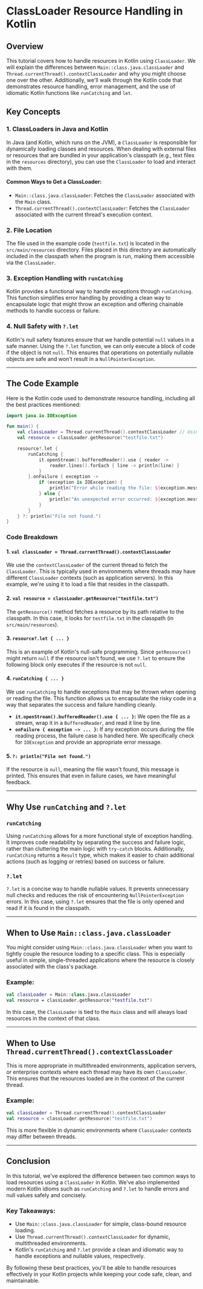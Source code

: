 # ClassLoader Resource Handling in Kotlin

## Overview

This tutorial covers how to handle resources in Kotlin using `ClassLoader`. We will explain the differences between `Main::class.java.classLoader` and `Thread.currentThread().contextClassLoader` and why you might choose one over the other. Additionally, we'll walk through the Kotlin code that demonstrates resource handling, error management, and the use of idiomatic Kotlin functions like `runCatching` and `let`.

## Key Concepts

### 1. ClassLoaders in Java and Kotlin
In Java (and Kotlin, which runs on the JVM), a `ClassLoader` is responsible for dynamically loading classes and resources. When dealing with external files or resources that are bundled in your application's classpath (e.g., text files in the `resources` directory), you can use the `ClassLoader` to load and interact with them.

#### Common Ways to Get a ClassLoader:
- `Main::class.java.classLoader`: Fetches the `ClassLoader` associated with the `Main` class.
- `Thread.currentThread().contextClassLoader`: Fetches the `ClassLoader` associated with the current thread's execution context.

### 2. File Location
The file used in the example code (`testfile.txt`) is located in the `src/main/resources` directory. Files placed in this directory are automatically included in the classpath when the program is run, making them accessible via the `ClassLoader`.

### 3. Exception Handling with `runCatching`
Kotlin provides a functional way to handle exceptions through `runCatching`. This function simplifies error handling by providing a clean way to encapsulate logic that might throw an exception and offering chainable methods to handle success or failure.

### 4. Null Safety with `?.let`
Kotlin's null safety features ensure that we handle potential `null` values in a safe manner. Using the `?.let` function, we can only execute a block of code if the object is not `null`. This ensures that operations on potentially nullable objects are safe and won't result in a `NullPointerException`.

---

## The Code Example

Here is the Kotlin code used to demonstrate resource handling, including all the best practices mentioned:

```kotlin
import java.io.IOException

fun main() {
    val classLoader = Thread.currentThread().contextClassLoader // Using the current thread's class loader
    val resource = classLoader.getResource("testfile.txt")

    resource?.let {
        runCatching {
            it.openStream().bufferedReader().use { reader ->
                reader.lines().forEach { line -> println(line) }
            }
        }.onFailure { exception ->
            if (exception is IOException) {
                println("Error while reading the file: ${exception.message}")
            } else {
                println("An unexpected error occurred: ${exception.message}")
            }
        }
    } ?: println("File not found.")
}
```

### Code Breakdown

#### 1. `val classLoader = Thread.currentThread().contextClassLoader`
We use the `contextClassLoader` of the current thread to fetch the `ClassLoader`. This is typically used in environments where threads may have different `ClassLoader` contexts (such as application servers). In this example, we're using it to load a file that resides in the classpath.

#### 2. `val resource = classLoader.getResource("testfile.txt")`
The `getResource()` method fetches a resource by its path relative to the classpath. In this case, it looks for `testfile.txt` in the classpath (in `src/main/resources`).

#### 3. `resource?.let { ... }`
This is an example of Kotlin's null-safe programming. Since `getResource()` might return `null` if the resource isn't found, we use `?.let` to ensure the following block only executes if the resource is not `null`.

#### 4. `runCatching { ... }`
We use `runCatching` to handle exceptions that may be thrown when opening or reading the file. This function allows us to encapsulate the risky code in a way that separates the success and failure handling cleanly.

- **`it.openStream().bufferedReader().use { ... }`:** We open the file as a stream, wrap it in a `BufferedReader`, and read it line by line.
- **`onFailure { exception -> ... }`:** If any exception occurs during the file reading process, the failure case is handled here. We specifically check for `IOException` and provide an appropriate error message.

#### 5. `?: println("File not found.")`
If the resource is `null`, meaning the file wasn't found, this message is printed. This ensures that even in failure cases, we have meaningful feedback.

---

## Why Use `runCatching` and `?.let`

### `runCatching`
Using `runCatching` allows for a more functional style of exception handling. It improves code readability by separating the success and failure logic, rather than cluttering the main logic with `try-catch` blocks. Additionally, `runCatching` returns a `Result` type, which makes it easier to chain additional actions (such as logging or retries) based on success or failure.

### `?.let`
`?.let` is a concise way to handle nullable values. It prevents unnecessary null checks and reduces the risk of encountering `NullPointerException` errors. In this case, using `?.let` ensures that the file is only opened and read if it is found in the classpath.

---

## When to Use `Main::class.java.classLoader`

You might consider using `Main::class.java.classLoader` when you want to tightly couple the resource loading to a specific class. This is especially useful in simple, single-threaded applications where the resource is closely associated with the class's package.

### Example:
```kotlin
val classLoader = Main::class.java.classLoader
val resource = classLoader.getResource("testfile.txt")
```

In this case, the `ClassLoader` is tied to the `Main` class and will always load resources in the context of that class.

---

## When to Use `Thread.currentThread().contextClassLoader`

This is more appropriate in multithreaded environments, application servers, or enterprise contexts where each thread may have its own `ClassLoader`. This ensures that the resources loaded are in the context of the current thread.

### Example:
```kotlin
val classLoader = Thread.currentThread().contextClassLoader
val resource = classLoader.getResource("testfile.txt")
```

This is more flexible in dynamic environments where `ClassLoader` contexts may differ between threads.

---

## Conclusion

In this tutorial, we've explored the difference between two common ways to load resources using a `ClassLoader` in Kotlin. We've also implemented modern Kotlin idioms such as `runCatching` and `?.let` to handle errors and null values safely and concisely.

### Key Takeaways:
- Use `Main::class.java.classLoader` for simple, class-bound resource loading.
- Use `Thread.currentThread().contextClassLoader` for dynamic, multithreaded environments.
- Kotlin's `runCatching` and `?.let` provide a clean and idiomatic way to handle exceptions and nullable values, respectively.

By following these best practices, you'll be able to handle resources effectively in your Kotlin projects while keeping your code safe, clean, and maintainable.
